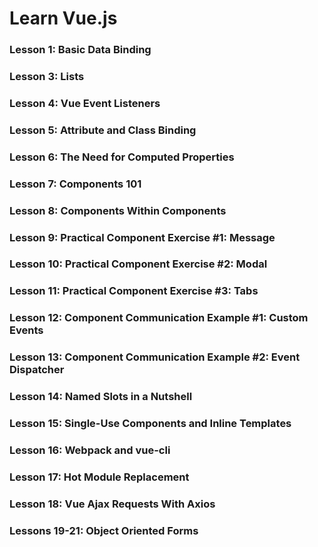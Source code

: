 # Learn Vue.js

### __Lesson 1:__ Basic Data Binding
### __Lesson 3:__ Lists
### __Lesson 4:__ Vue Event Listeners
### __Lesson 5:__ Attribute and Class Binding
### __Lesson 6:__ The Need for Computed Properties
### __Lesson 7:__ Components 101
### __Lesson 8:__ Components Within Components
### __Lesson 9:__ Practical Component Exercise #1: Message
### __Lesson 10:__ Practical Component Exercise #2: Modal
### __Lesson 11:__ Practical Component Exercise #3: Tabs
### __Lesson 12:__ Component Communication Example #1: Custom Events
### __Lesson 13:__ Component Communication Example #2: Event Dispatcher
### __Lesson 14:__ Named Slots in a Nutshell
### __Lesson 15:__ Single-Use Components and Inline Templates
### __Lesson 16:__ Webpack and vue-cli
### __Lesson 17:__ Hot Module Replacement
### __Lesson 18:__ Vue Ajax Requests With Axios
### __Lessons 19-21:__ Object Oriented Forms